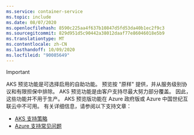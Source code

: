 ```yaml
---
ms.service: container-service
ms.topic: include
ms.date: 08/07/2020
ms.openlocfilehash: 8590c225aa4f637b10847d5fd53da40b1ec2f9c3
ms.sourcegitcommit: 829d951d5c90442a38012daaf77e86046018e5b9
ms.translationtype: MT
ms.contentlocale: zh-CN
ms.lasthandoff: 10/09/2020
ms.locfileid: "90085649"
---
```

> [!IMPORTANT]
> AKS 预览功能是可选择启用的自助功能。 预览按 "原样" 提供，并从服务级别协议和有限担保中排除。 AKS 预览功能是由客户支持尽最大努力部分覆盖。 因此，这些功能并不用于生产。 AKS 预览版功能在 Azure 政府版或 Azure 中国世纪互联云中不可用。 有关详细信息，请参阅以下支持文章：
>
> - [AKS 支持策略](../../support-policies.md)
> - [Azure 支持常见问题](../../faq.md)
